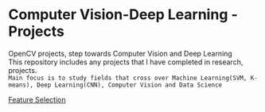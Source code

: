 # Computer Vision-Deep Learning - Projects
OpenCV projects, step towards Computer Vision and Deep Learning <br>
This repository includes any projects that I have completed in research, projects. <br>
`Main focus is to study fields that cross over Machine Learning(SVM, K-means), Deep Learning(CNN), Computer Vision and Data Science`

[Feature Selection](https://github.com/MvMukesh/Computer-Vision-Deep-Learning-Projects/blob/main/all%20images/Feature%20Selection.png)
